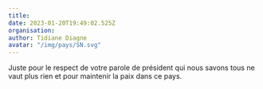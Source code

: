 ```yaml
---
title: 
date: 2023-01-20T19:49:02.525Z
organisation: 
author: Tidiane Diagne
avatar: "/img/pays/SN.svg"
---
```


Juste pour le respect de votre parole de président qui nous savons tous ne vaut plus rien et pour maintenir la paix dans ce pays.